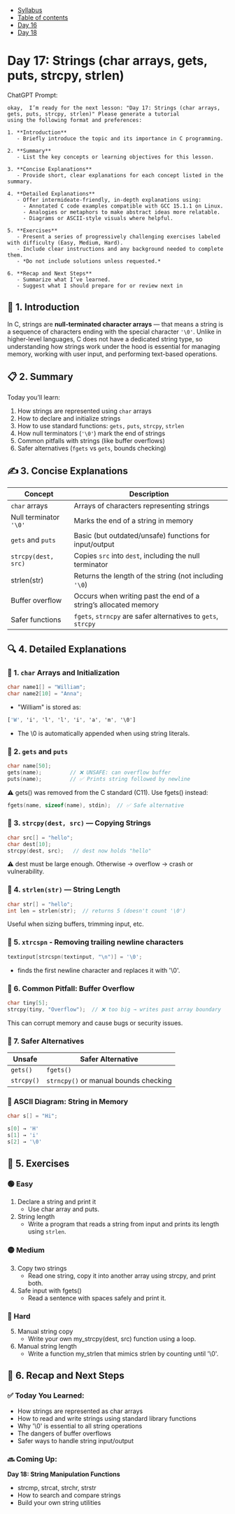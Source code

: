 * [Syllabus](./C-Syllabus.md)  
* [Table of contents](./index.md)  
* [Day 16](./Day_16.md)  
* [Day 18](./Day_18.md)  

# Day 17: Strings (char arrays, gets, puts, strcpy, strlen)

ChatGPT Prompt:
```
okay,  I’m ready for the next lesson: "Day 17: Strings (char arrays, gets, puts, strcpy, strlen)" Please generate a tutorial
using the following format and preferences:

1. **Introduction**  
   - Briefly introduce the topic and its importance in C programming.

2. **Summary**  
   - List the key concepts or learning objectives for this lesson.

3. **Concise Explanations**  
   - Provide short, clear explanations for each concept listed in the summary.

4. **Detailed Explanations**  
   - Offer intermideate-friendly, in-depth explanations using:
     - Annotated C code examples compatible with GCC 15.1.1 on Linux.
     - Analogies or metaphors to make abstract ideas more relatable.
     - Diagrams or ASCII-style visuals where helpful.

5. **Exercises**  
   - Present a series of progressively challenging exercises labeled with difficulty (Easy, Medium, Hard).
   - Include clear instructions and any background needed to complete them.
   - *Do not include solutions unless requested.*

6. **Recap and Next Steps**  
   - Summarize what I’ve learned.
   - Suggest what I should prepare for or review next in
```

## 📘 1. Introduction
In C, strings are **null-terminated character arrays** — that means a string is a sequence of characters ending with the special character `'\0'`. Unlike in higher-level languages, C does not have a dedicated string type, so understanding how strings work under the hood is essential for managing memory, working with user input, and performing text-based operations.

## 📋 2. Summary
Today you’ll learn:
1. How strings are represented using `char` arrays
2. How to declare and initialize strings
3. How to use standard functions: `gets,` `puts`, `strcpy`, `strlen`
4. How null terminators (`'\0'`) mark the end of strings
5. Common pitfalls with strings (like buffer overflows)
6. Safer alternatives (`fgets` vs `gets`, bounds checking)

## ✍️ 3. Concise Explanations
| Concept                | Description                                                     |
| --------------------   | --------------------------------------------------------------- |
| `char` arrays          | Arrays of characters representing strings                       |
| Null terminator `'\0'` | Marks the end of a string in memory                             |
| `gets` and `puts`      | Basic (but outdated/unsafe) functions for input/output          |
| `strcpy(dest, src)`    | Copies `src` into `dest`, including the null terminator         |
| strlen(str)            | Returns the length of the string (not including `'\0`)          |
| Buffer overflow        | Occurs when writing past the end of a string’s allocated memory |
| Safer functions        | `fgets`, `strncpy` are safer alternatives to `gets`, `strcpy`   |

## 🔍 4. Detailed Explanations
### 🔸 1. `char` Arrays and Initialization
```c
char name1[] = "William";
char name2[10] = "Anna";
```
* "William" is stored as:

```css
['W', 'i', 'l', 'l', 'i', 'a', 'm', '\0']
```
* The \0 is automatically appended when using string literals.

### 🔸 2. `gets` and `puts`
```c
char name[50];
gets(name);         // ❌ UNSAFE: can overflow buffer
puts(name);         // ✅ Prints string followed by newline
```
⚠️ gets() was removed from the C standard (C11). Use fgets() instead:

```c
fgets(name, sizeof(name), stdin);  // ✅ Safe alternative
```

### 🔸 3. `strcpy(dest, src)` — Copying Strings
```c
char src[] = "hello";
char dest[10];
strcpy(dest, src);   // dest now holds "hello"
```
⚠️ dest must be large enough. Otherwise → overflow → crash or vulnerability.

### 🔸 4. `strlen(str)` — String Length
```c
char str[] = "hello";
int len = strlen(str);  // returns 5 (doesn't count '\0')
```
Useful when sizing buffers, trimming input, etc.

### 🔸 5. `xtrcspn` - Removing trailing newline characters
```c
textinput[strcspn(textinput, "\n")] = '\0';
```
* finds the first newline character and replaces it with '\0'.

### 🔸 6. Common Pitfall: Buffer Overflow
```c
char tiny[5];
strcpy(tiny, "Overflow");  // ❌ too big → writes past array boundary
```
This can corrupt memory and cause bugs or security issues.

### 🔸 7. Safer Alternatives
| Unsafe     | Safer Alternative                      |
| --------   | -----------------------------------    |
| `gets()`   | `fgets()`                              |
| `strcpy()` | `strncpy()` or manual bounds checking  |

### 🧠 ASCII Diagram: String in Memory
```c
char s[] = "Hi";

s[0] → 'H'
s[1] → 'i'
s[2] → '\0'
```

## 🧪 5. Exercises
### 🟢 Easy
1. Declare a string and print it
    * Use char array and puts.
2. String length
    * Write a program that reads a string from input and prints its length using `strlen`.

### 🟡 Medium
3. Copy two strings
    * Read one string, copy it into another array using strcpy, and print both.
4. Safe input with fgets()
    * Read a sentence with spaces safely and print it.

### 🔴 Hard
5. Manual string copy
    * Write your own my_strcpy(dest, src) function using a loop.
6. Manual string length
    * Write a function my_strlen that mimics strlen by counting until '\0'.

## 🧾 6. Recap and Next Steps
### ✅ Today You Learned:
* How strings are represented as char arrays
* How to read and write strings using standard library functions
* Why '\0' is essential to all string operations
* The dangers of buffer overflows
* Safer ways to handle string input/output

### 🔜 Coming Up:
**Day 18: String Manipulation Functions**
* strcmp, strcat, strchr, strstr
* How to search and compare strings
* Build your own string utilities
